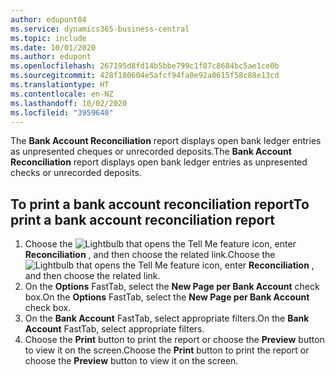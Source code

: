 ```yaml
---
author: edupont04
ms.service: dynamics365-business-central
ms.topic: include
ms.date: 10/01/2020
ms.author: edupont
ms.openlocfilehash: 267195d8fd14b5bbe799c1f87c8684bc5ae1ce0b
ms.sourcegitcommit: 428f180604e5afcf94fa0e92a0615f58c88e13cd
ms.translationtype: HT
ms.contentlocale: en-NZ
ms.lasthandoff: 10/02/2020
ms.locfileid: "3959640"
---
```

<span data-ttu-id="6975e-101">The **Bank Account Reconciliation** report displays open bank ledger entries as unpresented cheques or unrecorded deposits.</span><span class="sxs-lookup"><span data-stu-id="6975e-101">The **Bank Account Reconciliation** report displays open bank ledger entries as unpresented checks or unrecorded deposits.</span></span>  

## <a name="to-print-a-bank-account-reconciliation-report"></a><span data-ttu-id="6975e-102">To print a bank account reconciliation report</span><span class="sxs-lookup"><span data-stu-id="6975e-102">To print a bank account reconciliation report</span></span>

1. <span data-ttu-id="6975e-103">Choose the ![Lightbulb that opens the Tell Me feature](../../../media/ui-search/search_small.png "Tell me what you want to do") icon, enter **Reconciliation** , and then choose the related link.</span><span class="sxs-lookup"><span data-stu-id="6975e-103">Choose the ![Lightbulb that opens the Tell Me feature](../../../media/ui-search/search_small.png "Tell me what you want to do") icon, enter **Reconciliation** , and then choose the related link.</span></span>  
2. <span data-ttu-id="6975e-104">On the **Options** FastTab, select the **New Page per Bank Account** check box.</span><span class="sxs-lookup"><span data-stu-id="6975e-104">On the **Options** FastTab, select the **New Page per Bank Account** check box.</span></span>  
3. <span data-ttu-id="6975e-105">On the **Bank Account** FastTab, select appropriate filters.</span><span class="sxs-lookup"><span data-stu-id="6975e-105">On the **Bank Account** FastTab, select appropriate filters.</span></span>  
4. <span data-ttu-id="6975e-106">Choose the **Print** button to print the report or choose the **Preview** button to view it on the screen.</span><span class="sxs-lookup"><span data-stu-id="6975e-106">Choose the **Print** button to print the report or choose the **Preview** button to view it on the screen.</span></span>  
